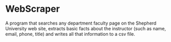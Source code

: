 # WebScraper
A program that searches any department faculty page on the Shepherd University web site, extracts basic facts about the instructor (such as name, email, phone, title) and writes all that information to a csv file.
